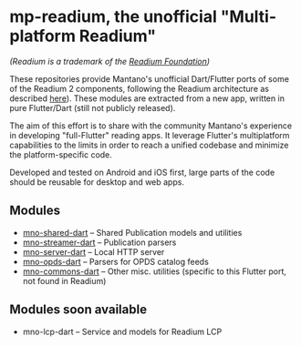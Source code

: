 # mp-readium, the unofficial "Multi-platform Readium"

*(Readium is a trademark of the [Readium Foundation](https://readium.org/))*

These repositories provide Mantano's unofficial Dart/Flutter ports of some of the Readium 2 components, following the Readium architecture as described [here](https://github.com/readium/architecture)). These modules are extracted from a new app, written in pure Flutter/Dart (still not publicly released).

The aim of this effort is to share with the community Mantano's experience in developing "full-Flutter" reading apps. It leverage Flutter's multiplatform capabilities to the limits in order to reach a unified codebase and minimize the platform-specific code. 

Developed and tested on Android and iOS first, large parts of the code should be reusable for desktop and web apps.

## Modules

* [mno-shared-dart](https://github.com/Mantano/mno_shared_dart) – Shared Publication models and utilities
* [mno-streamer-dart](https://github.com/Mantano/mno_streamer_dart) – Publication parsers
* [mno-server-dart](https://github.com/Mantano/mno_server_dart) – Local HTTP server
* [mno-opds-dart](https://github.com/Mantano/mno_opds_dart) – Parsers for OPDS catalog feeds
* [mno-commons-dart](https://github.com/Mantano/mno_commons_dart) – Other misc. utilities (specific to this Flutter port, not found in Readium)

## Modules soon available

* mno-lcp-dart – Service and models for Readium LCP
